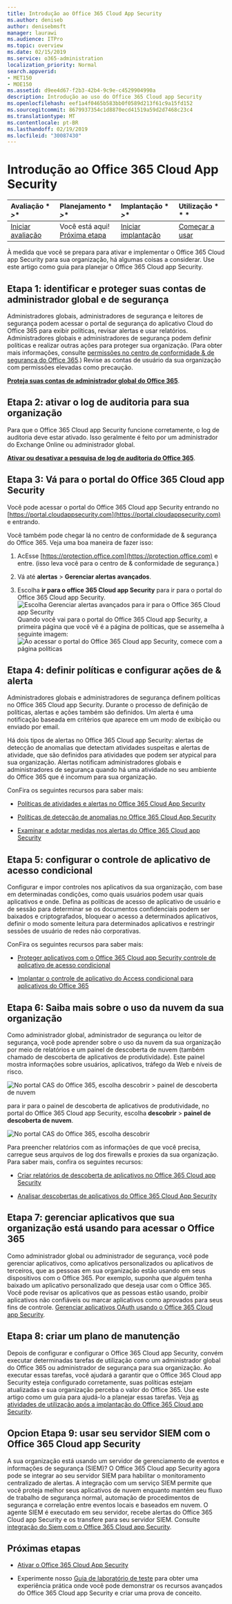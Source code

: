 ```yaml
---
title: Introdução ao Office 365 Cloud App Security
ms.author: deniseb
author: denisebmsft
manager: laurawi
ms.audience: ITPro
ms.topic: overview
ms.date: 02/15/2019
ms.service: o365-administration
localization_priority: Normal
search.appverid:
- MET150
- MOE150
ms.assetid: d9ee4d67-f2b3-42b4-9c9e-c4529904990a
description: Introdução ao uso do Office 365 Cloud app Security
ms.openlocfilehash: eef1a4f0465b583bb0f0589d213f61c9a15fd152
ms.sourcegitcommit: 8679937354c1d8870ecd41519a59d2d7468c23c4
ms.translationtype: MT
ms.contentlocale: pt-BR
ms.lasthandoff: 02/19/2019
ms.locfileid: "30087430"
---
```

# <a name="get-ready-for-office-365-cloud-app-security"></a>Introdução ao Office 365 Cloud App Security
  
|Avaliação * *\>**|Planejamento * *\>**|Implantação * *\>**|Utilização * * *|
|:-----|:-----|:-----|:-----|
|[Iniciar avaliação](office-365-cas-overview.md) <br/> |Você está aqui!  <br/> [Próxima etapa](turn-on-office-365-cas.md) <br/> |[Iniciar implantação](turn-on-office-365-cas.md) <br/> |[Começar a usar](utilization-activities-for-ocas.md) <br/> |
   
À medida que você se prepara para ativar e implementar o Office 365 Cloud app Security para sua organização, há algumas coisas a considerar. Use este artigo como guia para planejar o Office 365 Cloud app Security.
    
## <a name="step-1-identify-and-protect-your-global-and-security-administrator-accounts"></a>Etapa 1: identificar e proteger suas contas de administrador global e de segurança

Administradores globais, administradores de segurança e leitores de segurança podem acessar o portal de segurança do aplicativo Cloud do Office 365 para exibir políticas, revisar alertas e usar relatórios. Administradores globais e administradores de segurança podem definir políticas e realizar outras ações para proteger sua organização. (Para obter mais informações, consulte [permissões no centro de conformidade &amp; de segurança do Office 365](permissions-in-the-security-and-compliance-center.md).) Revise as contas de usuário da sua organização com permissões elevadas como precaução. 
  
 **[Proteja suas contas de administrador global do Office 365](https://docs.microsoft.com/office365/enterprise/protect-your-global-administrator-accounts)**. 
  
## <a name="step-2-turn-on-audit-logging-for-your-organization"></a>Etapa 2: ativar o log de auditoria para sua organização

Para que o Office 365 Cloud app Security funcione corretamente, o log de auditoria deve estar ativado. Isso geralmente é feito por um administrador do Exchange Online ou administrador global.
  
 **[Ativar ou desativar a pesquisa de log de auditoria do Office 365](turn-audit-log-search-on-or-off.md)**. 
  
## <a name="step-3-go-to-the-office-365-cloud-app-security-portal"></a>Etapa 3: Vá para o portal do Office 365 Cloud app Security

Você pode acessar o portal do Office 365 Cloud app Security entrando no [https://portal.cloudappsecurity.com](https://portal.cloudappsecurity.com) e entrando. 

Você também pode chegar lá no centro de conformidade de &amp; segurança do Office 365. Veja uma boa maneira de fazer isso:

1. AcEsse [https://protection.office.com](https://protection.office.com) e entre. (isso leva você para o centro de &amp; conformidade de segurança.)
    
2. Vá até **alertas** \> **Gerenciar alertas avançados**.
    
3. Escolha **ir para o office 365 Cloud app Security** para ir para o portal do Office 365 Cloud app Security.<br> ![Escolha Gerenciar alertas avançados para ir para o Office 365 Cloud app Security](media/958632d4-03e3-4ade-8e22-d5509db6fca7.png)<br>Quando você vai para o portal do Office 365 Cloud app Security, a primeira página que você vê é a página de políticas, que se assemelha à seguinte imagem:<br>![Ao acessar o portal do Office 365 Cloud app Security, comece com a página políticas](media/5cb8833c-4e08-438c-bab3-91b5106f6f3f.png)<br>
  
## <a name="step-4-define-policies-and-set-up-alerts-amp-actions"></a>Etapa 4: definir políticas e configurar ações de &amp; alerta

Administradores globais e administradores de segurança definem políticas no Office 365 Cloud app Security. Durante o processo de definição de políticas, alertas e ações também são definidos. Um alerta é uma notificação baseada em critérios que aparece em um modo de exibição ou enviado por email. 
  
Há dois tipos de alertas no Office 365 Cloud app Security: alertas de detecção de anomalias que detectam atividades suspeitas e alertas de atividade, que são definidos para atividades que podem ser atypical para sua organização. Alertas notificam administradores globais e administradores de segurança quando há uma atividade no seu ambiente do Office 365 que é incomum para sua organização.
  
ConFira os seguintes recursos para saber mais:
  
- [Políticas de atividades e alertas no Office 365 Cloud App Security](activity-policies-and-alerts.md)
    
- [Políticas de detecção de anomalias no Office 365 Cloud App Security](anomaly-detection-policies-in-ocas.md)
    
- [Examinar e adotar medidas nos alertas do Office 365 Cloud app Security](review-office-365-cas-alerts.md)
    

## <a name="step-5-set-up-conditional-access-app-control"></a>Etapa 5: configurar o controle de aplicativo de acesso condicional

Configurar e impor controles nos aplicativos da sua organização, com base em determinadas condições, como quais usuários podem usar quais aplicativos e onde. Defina as políticas de acesso de aplicativo de usuário e de sessão para determinar se os documentos confidenciais podem ser baixados e criptografados, bloquear o acesso a determinados aplicativos, definir o modo somente leitura para determinados aplicativos e restringir sessões de usuário de redes não corporativas.

ConFira os seguintes recursos para saber mais:

- [Proteger aplicativos com o Office 365 Cloud app Security controle de aplicativo de acesso condicional](ocas-conditional-access-app-control.md)

- [Implantar o controle de aplicativo do Access condicional para aplicativos do Office 365](ocas-deploy-conditional-access-app-control.md)

## <a name="step-6-learn-about-your-organizations-cloud-usage"></a>Etapa 6: Saiba mais sobre o uso da nuvem da sua organização

Como administrador global, administrador de segurança ou leitor de segurança, você pode aprender sobre o uso da nuvem da sua organização por meio de relatórios e um painel de descoberta de nuvem (também chamado de descoberta de aplicativos de produtividade). Este painel mostra informações sobre usuários, aplicativos, tráfego da Web e níveis de risco.
  
![No portal CAS do Office 365, escolha descobrir \> painel de descoberta de nuvem](media/61269290-fd82-4d4b-8045-aea1ebc82287.png)
  
para ir para o painel de descoberta de aplicativos de produtividade, no portal do Office 365 Cloud app Security, escolha **descobrir** \> **painel de descoberta de nuvem**.
  
![No portal CAS do Office 365, escolha descobrir](media/73b5299f-94b5-49dd-a00f-154d188eb2c5.png)
  
Para preencher relatórios com as informações de que você precisa, carregue seus arquivos de log dos firewalls e proxies da sua organização. Para saber mais, confira os seguintes recursos:
  
- [Criar relatórios de descoberta de aplicativos no Office 365 Cloud app Security](create-app-discovery-reports-in-ocas.md)
    
- [Analisar descobertas de aplicativos do Office 365 Cloud App Security](review-app-discovery-findings-in-ocas.md)
    
## <a name="step-7-manage-apps-that-your-organization-is-using-to-access-office-365"></a>Etapa 7: gerenciar aplicativos que sua organização está usando para acessar o Office 365

Como administrador global ou administrador de segurança, você pode gerenciar aplicativos, como aplicativos personalizados ou aplicativos de terceiros, que as pessoas em sua organização estão usando em seus dispositivos com o Office 365. Por exemplo, suponha que alguém tenha baixado um aplicativo personalizado que deseja usar com o Office 365. Você pode revisar os aplicativos que as pessoas estão usando, proibir aplicativos não confiáveis ou marcar aplicativos como aprovados para seus fins de controle. [Gerenciar aplicativos OAuth usando o Office 365 Cloud app Security](manage-app-permissions-in-ocas.md).
  
## <a name="step-8-create-a-maintenance-plan"></a>Etapa 8: criar um plano de manutenção

Depois de configurar e configurar o Office 365 Cloud app Security, convém executar determinadas tarefas de utilização como um administrador global do Office 365 ou administrador de segurança para sua organização. Ao executar essas tarefas, você ajudará a garantir que o Office 365 Cloud app Security esteja configurado corretamente, suas políticas estejam atualizadas e sua organização perceba o valor do Office 365. Use este artigo como um guia para ajudá-lo a planejar essas tarefas. Veja [as atividades de utilização após a implantação do Office 365 Cloud app Security](utilization-activities-for-ocas.md).

## <a name="optional-step-9-use-your-siem-server-with-office-365-cloud-app-security"></a>Opcion Etapa 9: usar seu servidor SIEM com o Office 365 Cloud app Security

A sua organização está usando um servidor de gerenciamento de eventos e informações de segurança (SIEM)? O Office 365 Cloud app Security agora pode se integrar ao seu servidor SIEM para habilitar o monitoramento centralizado de alertas. A integração com um serviço SIEM permite que você proteja melhor seus aplicativos de nuvem enquanto mantém seu fluxo de trabalho de segurança normal, automação de procedimentos de segurança e correlação entre eventos locais e baseados em nuvem. O agente SIEM é executado em seu servidor, recebe alertas do Office 365 Cloud app Security e os transfere para seu servidor SIEM. Consulte [integração do Siem com o Office 365 Cloud app Security](integrate-your-siem-server-with-office-365-cas.md).
  
## <a name="next-steps"></a>Próximas etapas

- [Ativar o Office 365 Cloud App Security](turn-on-office-365-cas.md)
    
- Experimente nosso [Guia de laboratório de teste](https://docs.microsoft.com/office365/enterprise/cloud-app-security-for-your-office-365-dev-test-environment) para obter uma experiência prática onde você pode demonstrar os recursos avançados do Office 365 Cloud app Security e criar uma prova de conceito. 
    

